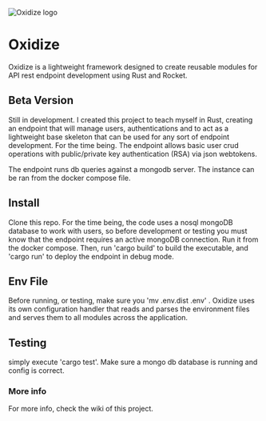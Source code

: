 ![Oxidize logo](https://hamrodev.com/images/oxidizelogo.png)

# Oxidize
Oxidize is a lightweight framework designed to create reusable modules for API rest endpoint development using Rust and Rocket.

## Beta Version
Still in development. I created this project to teach myself in Rust, creating an endpoint that will manage users, authentications and to act as a lightweight base skeleton that can be used for any sort of endpoint development. For the time being. The endpoint allows basic user crud operations with public/private key authentication (RSA) via json webtokens.

The endpoint runs db queries against a mongodb server. The instance can be ran from the docker compose file.

## Install
Clone this repo. For the time being, the code uses a nosql mongoDB database to work with users, so before development or testing you must know that the endpoint requires an active mongoDB connection. Run it from the docker compose. Then, run 'cargo build' to build the executable, and 'cargo run' to deploy the endpoint in debug mode.

## Env File
Before running, or testing, make sure you 'mv .env.dist .env' . Oxidize uses its own configuration handler that reads and parses the environment files and serves them to all modules across the application.

## Testing
simply execute 'cargo test'. Make sure a mongo db database is running and config is correct.

### More info
For more info, check the wiki of this project.